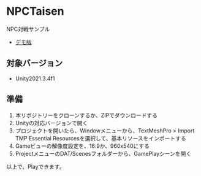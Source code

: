 # NPCTaisen

NPC対戦サンプル

- [デモ版](https://datgm23.github.io/sotsusei/NPC/)

## 対象バージョン

- Unity2021.3.4f1

## 準備

1. 本リポジトリーをクローンするか、ZIPでダウンロードする
2. Unityの対応バージョンで開く
3. プロジェクトを開いたら、Windowメニューから、TextMeshPro > Import TMP Essential Resourcesを選択して、基本リソースをインポートする
4. Gameビューの解像度設定を、16:9か、960x540にする
5. ProjectメニューのDAT/Scenesフォルダーから、GamePlayシーンを開く

以上で、Playできます。
